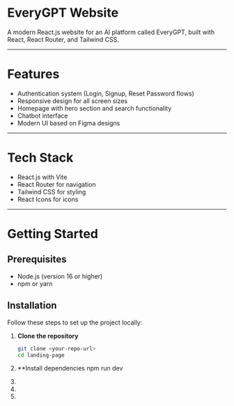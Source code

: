 # EveryGPT Website

A modern React.js website for an AI platform called EveryGPT, built with React, React Router, and Tailwind CSS.

---

# Features

- Authentication system (Login, Signup, Reset Password flows)  
- Responsive design for all screen sizes  
- Homepage with hero section and search functionality  
- Chatbot interface  
- Modern UI based on Figma designs  

---

# Tech Stack

- React.js with Vite  
- React Router for navigation  
- Tailwind CSS for styling  
- React Icons for icons  

---

# Getting Started

## Prerequisites

- Node.js (version 16 or higher)  
- npm or yarn  

## Installation

Follow these steps to set up the project locally:

1. **Clone the repository**  
   ```bash
   git clone <your-repo-url>
   cd landing-page
2. **Install dependencies
     npm run dev


4. 
5. 
6. 
